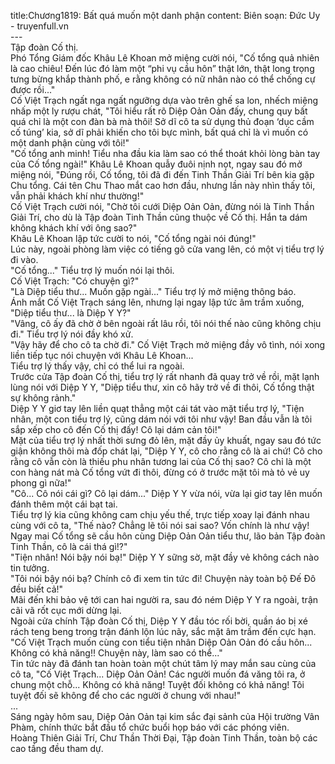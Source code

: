 title:Chương1819: Bất quá muốn một danh phận
content:
Biên soạn: Đức Uy - truyenfull.vn<br>---<br>Tập đoàn Cố thị.<br>Phó Tổng Giám đốc Khâu Lê Khoan mở miệng cười nói, "Cố tổng quả nhiên là cao chiêu! Đến lúc đó làm một “phi vụ cầu hôn” thật lớn, thật long trọng tưng bừng khắp thành phố, e rằng không có nữ nhân nào có thể chống cự được rồi..."<br>Cố Việt Trạch ngất nga ngất ngưỡng dựa vào trên ghế sa lon, nhếch miệng nhấp một ly rượu chát, "Tôi hiểu rất rõ Diệp Oản Oản đấy, chung quy bất quá chỉ là một con đàn bà mà thôi! Sở dĩ cô ta sử dụng thủ đoạn ‘dục cầm cố túng’ kia, sở dĩ phải khiến cho tôi bực mình, bất quá chỉ là vì muốn có một danh phận cùng với tôi!"<br>"Cố tổng anh minh! Tiểu nha đầu kia làm sao có thể thoát khỏi lòng bàn tay của Cố tổng ngài!" Khâu Lê Khoan quẫy đuôi nịnh nọt, ngay sau đó mở miệng nói, "Đúng rồi, Cố tổng, tôi đã đi đến Tinh Thần Giải Trí bên kia gặp Chu tổng. Cái tên Chu Thao mắt cao hơn đầu, nhưng lần này nhìn thấy tôi, vẫn phải khách khí như thường!"<br>Cố Việt Trạch cười nói, "Chờ tôi cưới Diệp Oản Oản, đừng nói là Tinh Thần Giải Trí, cho dù là Tập đoàn Tinh Thần cũng thuộc về Cố thị. Hắn ta dám không khách khí với ông sao?"<br>Khâu Lê Khoan lập tức cười to nói, "Cố tổng ngài nói đúng!"<br>Lúc này, ngoài phòng làm việc có tiếng gõ cửa vang lên, có một vị tiểu trợ lý đi vào.<br>"Cố tổng..." Tiểu trợ lý muốn nói lại thôi.<br>Cố Việt Trạch: "Có chuyện gì?"<br>"Là Diệp tiểu thư... Muốn gặp ngài..." Tiểu trợ lý mở miệng thông báo.<br>Ánh mắt Cố Việt Trạch sáng lên, nhưng lại ngay lập tức âm trầm xuống, "Diệp tiểu thư... là Diệp Y Y?"<br>"Vâng, cô ấy đã chờ ở bên ngoài rất lâu rồi, tôi nói thế nào cũng không chịu đi." Tiểu trợ lý nói đầy khó xử.<br>"Vậy hãy để cho cô ta chờ đi." Cố Việt Trạch mở miệng đầy vô tình, nói xong liền tiếp tục nói chuyện với Khâu Lê Khoan...<br>Tiểu trợ lý thấy vậy, chỉ có thể lui ra ngoài.<br>Trước cửa Tập đoàn Cố thị, tiểu trợ lý rất nhanh đã quay trở về rồi, mặt lạnh lùng nói với Diệp Y Y, "Diệp tiểu thư, xin cô hãy trở về đi thôi, Cố tổng thật sự không rảnh."<br>Diệp Y Y giơ tay lên liền quạt thẳng một cái tát vào mặt tiểu trợ lý, "Tiện nhân, một con tiểu trợ lý, cũng dám nói với tôi như vậy! Ban đầu vẫn là tôi sắp xếp cho cô đến Cố thị đấy! Cô lại dám cản tôi!"<br>Mặt của tiểu trợ lý nhất thời sưng đỏ lên, mặt đầy ủy khuất, ngay sau đó tức giận không thôi mà đốp chát lại, "Diệp Y Y, cô cho rằng cô là ai chứ! Cô cho rằng cô vẫn còn là thiếu phu nhân tương lai của Cố thị sao? Cô chỉ là một con hàng nát mà Cố tổng vứt đi thôi, đừng có ở trước mặt tôi mà tỏ vẻ uy phong gì nữa!"<br>"Cô... Cô nói cái gì? Cô lại dám..." Diệp Y Y vừa nói, vừa lại giơ tay lên muốn đánh thêm một cái bạt tai.<br>Tiểu trợ lý kia cũng không cam chịu yếu thế, trực tiếp xoay lại đánh nhau cùng với cô ta, "Thế nào? Chẳng lẽ tôi nói sai sao? Vốn chính là như vậy! Ngay mai Cố tổng sẽ cầu hôn cùng Diệp Oản Oản tiểu thư, lão bản Tập đoàn Tinh Thần, cô là cái thá gì!?"<br>"Tiện nhân! Nói bậy nói bạ!" Diệp Y Y sững sờ, mặt đầy vẻ không cách nào tin tưởng.<br>"Tôi nói bậy nói bạ? Chính cô đi xem tin tức đi! Chuyện này toàn bộ Đế Đô đều biết cả!"<br>Mãi đến khi bảo vệ tới can hai người ra, sau đó ném Diệp Y Y ra ngoài, trận cãi vã rốt cục mới dừng lại.<br>Ngoài cửa chính Tập đoàn Cố thị, Diệp Y Y đầu tóc rối bời, quần áo bị xé rách teng beng trong trận đánh lộn lúc nãy, sắc mặt âm trầm đến cực hạn.<br>"Cố Việt Trạch muốn cùng con tiểu tiện nhân Diệp Oản Oản đó cầu hôn... Không có khả năng!! Chuyện này, làm sao có thể..."<br>Tin tức này đã đánh tan hoàn toàn một chút tâm lý may mắn sau cùng của cô ta, "Cố Việt Trạch... Diệp Oản Oản! Các người muốn đá văng tôi ra, ở chung một chỗ... Không có khả năng! Tuyệt đối không có khả năng! Tôi tuyệt đối sẽ không để cho các người ở chung với nhau!"<br>...<br>Sáng ngày hôm sau, Diệp Oản Oản tại kim sắc đại sảnh của Hội trường Vân Phàm, chính thức bắt đầu tổ chức buổi họp báo với các phóng viên.<br>Hoàng Thiên Giải Trí, Chư Thần Thời Đại, Tập đoàn Tinh Thần, toàn bộ các cao tầng đều tham dự.